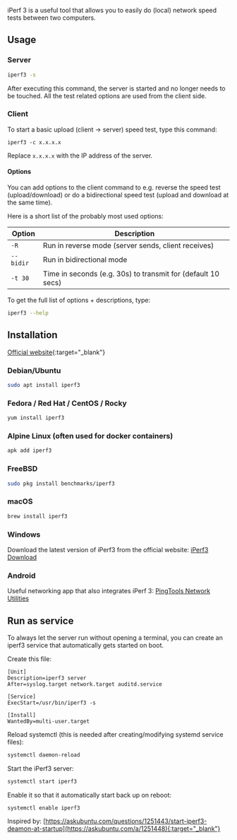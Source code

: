 iPerf 3 is a useful tool that allows you to easily do (local) network speed tests between two computers.

## Usage
### Server
```bash
iperf3 -s
```
After executing this command, the server is started and no longer needs to be touched.
All the test related options are used from the client side.

### Client
To start a basic upload (client -> server) speed test, type this command: 
```
iperf3 -c x.x.x.x
```
Replace `x.x.x.x` with the IP address of the server.

#### Options
You can add options to the client command to e.g. reverse the speed test (upload/download) or
do a bidirectional speed test (upload and download at the same time).

Here is a short list of the probably most used options:

| Option    | Description                                                  |
|-----------|--------------------------------------------------------------|
| `-R`      | Run in reverse mode (server sends, client receives)          |
| `--bidir` | Run in bidirectional mode                                    |
| `-t 30`   | Time in seconds (e.g. 30s) to transmit for (default 10 secs) |

To get the full list of options + descriptions, type:
```bash
iperf3 --help
```


## Installation
[Official website](https://iperf.fr/iperf-download.php){:target="_blank"}


### Debian/Ubuntu
```bash
sudo apt install iperf3
```

### Fedora / Red Hat / CentOS / Rocky
```bash
yum install iperf3
```

### Alpine Linux (often used for docker containers)
```bash
apk add iperf3
```

### FreeBSD
```bash
sudo pkg install benchmarks/iperf3
```

### macOS
```bash
brew install iperf3
```

### Windows
Download the latest version of iPerf3 from the official website: [iPerf3 Download](https://iperf.fr/iperf-download.php#windows)

### Android
Useful networking app that also integrates iPerf 3: [PingTools Network Utilities](https://play.google.com/store/apps/details?id=ua.com.streamsoft.pingtools&hl=de)

## Run as service
To always let the server run without opening a terminal,
you can create an iperf3 service that automatically gets started on boot.

Create this file:
```service title="/etc/systemd/system/iperf3.service"
[Unit]
Description=iperf3 server
After=syslog.target network.target auditd.service

[Service]
ExecStart=/usr/bin/iperf3 -s

[Install]
WantedBy=multi-user.target
```

Reload systemctl (this is needed after creating/modifying systemd service files):
```bash
systemctl daemon-reload
```

Start the iPerf3 server:
```bash
systemctl start iperf3
```

Enable it so that it automatically start back up on reboot:
```
systemctl enable iperf3
```

Inspired by: [https://askubuntu.com/questions/1251443/start-iperf3-deamon-at-startup](https://askubuntu.com/a/1251448){:target="_blank"}